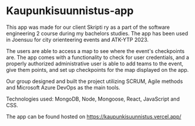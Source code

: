 # Kaupunkisuunnistus-app

This app was made for our client Skripti ry as a part of the software engineering 2 course during my bachelors studies. The app has been used in Joensuu for city orienteering events and ATK-YTP 2023.

The users are able to access a map to see where the event's checkpoints are. The app comes with a functionality to check for user credentials, and a properly authorized administrative user is able to add teams to the event, give them points, and set up checkpoints for the map displayed on the app.

Our group designed and built the project utilizing SCRUM, Agile methods and Microsoft Azure DevOps as the main tools.

Technologies used: MongoDB, Node, Mongoose, React, JavaScript and CSS.

The app can be found hosted on https://kaupunkisuunnistus.vercel.app/
